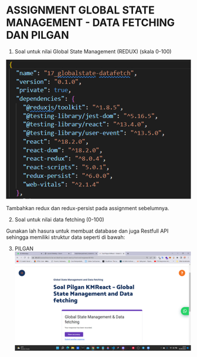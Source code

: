 # ASSIGNMENT GLOBAL STATE MANAGEMENT - DATA FETCHING DAN PILGAN

1. Soal untuk nilai Global State Management (REDUX) (skala 0-100)

![image](../screenshoots/redux%20&%20redux-persist.png)

Tambahkan redux dan redux-persist pada assignment sebelumnya.

2. Soal untuk nilai data fetching (0-100)

Gunakan lah hasura untuk membuat database dan juga Restfull API sehingga memiliki struktur data seperti di bawah:

3. PILGAN
   ![image](../screenshoots/pilgan%20global%20state%20management%20and%20data%20fetching.png)
